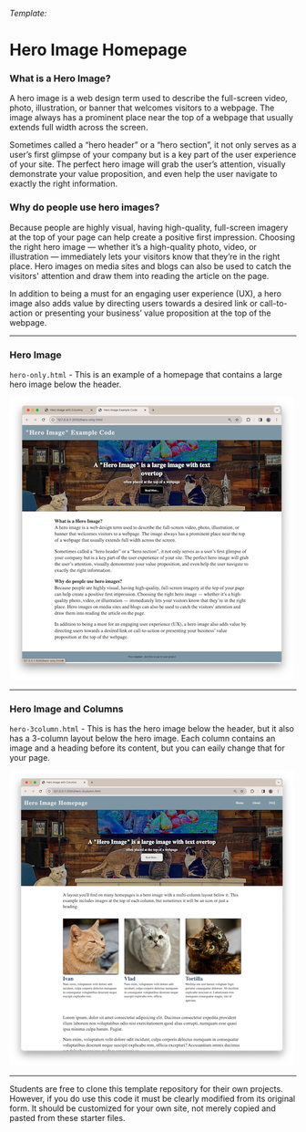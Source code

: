 *Template:*
# Hero Image Homepage

### What is a Hero Image?
A hero image is a web design term used to describe the full-screen video, photo, illustration, or banner that welcomes visitors to a webpage. The image always has a prominent place near the top of a webpage that usually extends full width across the screen.

Sometimes called a “hero header” or a “hero section”, it not only serves as a user’s first glimpse of your company but is a key part of the user experience of your site. The perfect hero image will grab the user’s attention, visually demonstrate your value proposition, and even help the user navigate to exactly the right information.

### Why do people use hero images?
Because people are highly visual, having high-quality, full-screen imagery at the top of your page can help create a positive first impression. Choosing the right hero image — whether it’s a high-quality photo, video, or illustration — immediately lets your visitors know that they’re in the right place. Hero images on media sites and blogs can also be used to catch the visitors' attention and draw them into reading the article on the page. 

In addition to being a must for an engaging user experience (UX), a hero image also adds value by directing users towards a desired link or call-to-action or presenting your business’ value proposition at the top of the webpage.

---
### Hero Image
` hero-only.html ` - 
This is an example of a homepage that contains a large hero image below the header. 

![Hero Image](images/hero.png)

---

### Hero Image and Columns

` hero-3column.html ` - 
This is has the hero image below the header, but it also has a 3-column layout below the hero image. Each column contains an image and a heading before its content, but you can eaily change that for your page. 

![Hero Image](images/hero-columns.png)

---

Students are free to clone this template repository for their own projects. However, if you do use this code it must be clearly modified from its original form. It should be customized for your own site, not merely copied and pasted from these starter files. 
